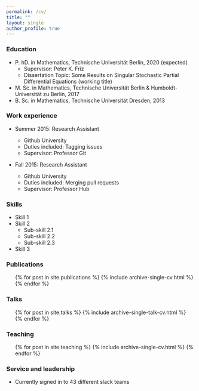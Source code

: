 ```yaml
---
permalink: /cv/
title: "" 
layout: single
author_profile: true  
---
```


### Education

* P. hD. in Mathematics, Technische Universit&auml;t Berlin, 2020 (expected)
     * Supervisor: Peter K. Friz
     * Dissertation Topic: Some Results on Singular Stochastic Partial Differential Equations (working title)
* M. Sc. in Mathematics, Technische Universit&auml;t Berlin & Humboldt-Universit&auml;t zu Berlin, 2017
* B. Sc. in Mathematics, Technische Universit&auml;t Dresden, 2013

### Work experience

* Summer 2015: Research Assistant
  * Github University
  * Duties included: Tagging issues
  * Supervisor: Professor Git

* Fall 2015: Research Assistant
  * Github University
  * Duties included: Merging pull requests
  * Supervisor: Professor Hub
  
### Skills

* Skill 1
* Skill 2
  * Sub-skill 2.1
  * Sub-skill 2.2
  * Sub-skill 2.3
* Skill 3

### Publications

  <ul>{% for post in site.publications %}
    {% include archive-single-cv.html %}
  {% endfor %}</ul>
  
### Talks

  <ul>{% for post in site.talks %}
    {% include archive-single-talk-cv.html %}
  {% endfor %}</ul>
  
### Teaching

  <ul>{% for post in site.teaching %}
    {% include archive-single-cv.html %}
  {% endfor %}</ul>
  
### Service and leadership

* Currently signed in to 43 different slack teams
